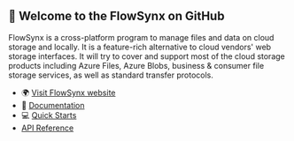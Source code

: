 ## 👋 Welcome to the FlowSynx on GitHub

FlowSynx is a cross-platform program to manage files and data on cloud storage and locally. 
It is a feature-rich alternative to cloud vendors' web storage interfaces. 
It will try to cover and support most of the cloud storage products including Azure Files, Azure Blobs, business & consumer file storage services, as well as standard transfer protocols.

- 🌍 [Visit FlowSynx website](http://flowsynx.io)
- 📖 [Documentation](http://flowsynx.io/docs/overview)
- 💻 [Quick Starts](http://flowsynx.io/docs/getting-started/install-flowsynx-cli)
- [API Reference](http://flowsynx.io/docs/flowsynx-api/use-the-flowsynx-api)
